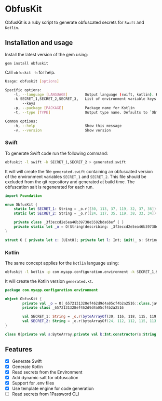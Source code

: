 # ObfusKit

ObfusKit is a ruby script to generate obfuscated secrets for `Swift` and `Kotlin`.

## Installation and usage

Install the latest version of the gem using:

```
gem install obfuskit
```

Call `obfuskit -h` for help.

```bash
Usage: obfuskit [options]

Specific options:
    -l, --language [LANGUAGE]        Output language (swift, kotlin). Kotlin requires a package parameter.
    -k SECRET_1,SECRET_2,SECRET_3,   List of environment variable keys
        --keys
    -p, --package [PACKAGE]          Package name for Kotlin
    -t, --type [TYPE]                Output type name. Defaults to `ObfusKit`

Common options:
    -h, --help                       Show this message
    -v, --version                    Show version
```

### Swift

To generate Swift code run the following command:

```sh
obfuskit -l swift -k SECRET_1,SECRET_2 > generated.swift
```

It will will create the file `generated.swift` containing an obfuscated version of the environment variables `SECRET_1` and `SECRET_2`. 
This file should be excluded from the git repository and generated at build time. 
The obfuscation salt is regenerated for each run.

```swift
import Foundation

enum ObfusKit {
	static let SECRET_1: String = _o.r([30, 113, 37, 119, 32, 37, 36])
	static let SECRET_2: String = _o.r([24, 117, 35, 119, 38, 33, 34])

	private class _3f3eccd2e5ea46b39738e5502bda6bef { }
	private static let _o = O(String(describing: _3f3eccd2e5ea46b39738e5502bda6bef.self))
}

struct O { private let c: [UInt8]; private let l: Int; init(_ s: String) { self.init([UInt8](s.utf8)) }; init(_ c: [UInt8]) { self.c = c; l = c.count }; @inline(__always) func o(_ v: String) -> [UInt8] { [UInt8](v.utf8).enumerated().map { $0.element ^ c[$0.offset % l] } }; @inline(__always) func r(_ value: [UInt8]) -> String { String(bytes: value.enumerated().map { $0.element ^ c[$0.offset % l] }, encoding: .utf8) ?? "" } }
```

### Kotlin 

The same concept applies for the `kotlin` language using:

```sh
obfuskit -l kotlin -p com.myapp.configuration.environment -k SECRET_1,SECRET_2 > generated.kt
```
It will create the Kotlin version `generated.kt`.

```kotlin
package com.myapp.configuration.environment

object ObfusKit {
        private val _o = O(_6572131328ef462d9d4a05cf4b2a2516::class.java.simpleName)
        private class _6572131328ef462d9d4a05cf4b2a2516

        val SECRET_1: String = _o.r(byteArrayOf(30, 116, 118, 115, 119, 119, 116))
        val SECRET_2: String = _o.r(byteArrayOf(24, 112, 112, 115, 113, 115, 114))
}

class O{private val a:ByteArray;private val b:Int;constructor(s:String){a=s.toByteArray(Charsets.UTF_8);b=a.size};fun o(v:String):ByteArray{val d=v.toByteArray(Charsets.UTF_8);return ByteArray(d.size){i->(d[i].toInt() xor a[i%b].toInt()).toByte()}};fun r(value:ByteArray):String{return String(ByteArray(value.size){i->(value[i].toInt() xor a[i%b].toInt()).toByte()},Charsets.UTF_8)}}

```

## Features
- [x] Generate Swift
- [x] Generate Kotlin
- [x] Read secrets from the Environment 
- [x] Add dynamic salt for obfuscation
- [x] Support for .env files
- [x] Use template engine for code generation
- [ ] Read secrets from 1Password CLI